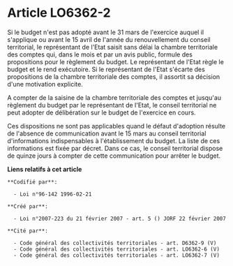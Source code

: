 # Article LO6362-2

Si le budget n'est pas adopté avant le 31 mars de l'exercice auquel il s'applique ou avant le 15 avril de l'année du
renouvellement du conseil territorial, le représentant de l'Etat saisit sans délai la chambre territoriale des comptes qui,
dans le mois et par un avis public, formule des propositions pour le règlement du budget. Le représentant de l'Etat règle le
budget et le rend exécutoire. Si le représentant de l'Etat s'écarte des propositions de la chambre territoriale des comptes,
il assortit sa décision d'une motivation explicite.

A compter de la saisine de la chambre territoriale des comptes et jusqu'au règlement du budget par le représentant de l'Etat,
le conseil territorial ne peut adopter de délibération sur le budget de l'exercice en cours.

Ces dispositions ne sont pas applicables quand le défaut d'adoption résulte de l'absence de communication avant le 15 mars au
conseil territorial d'informations indispensables à l'établissement du budget. La liste de ces informations est fixée par
décret. Dans ce cas, le conseil territorial dispose de quinze jours à compter de cette communication pour arrêter le budget.

**Liens relatifs à cet article**

	**Codifié par**:

	  - Loi n°96-142 1996-02-21

	**Créé par**:

	  - Loi n°2007-223 du 21 février 2007 - art. 5 () JORF 22 février 2007

	**Cité par**:

	  - Code général des collectivités territoriales - art. D6362-9 (V)
	  - Code général des collectivités territoriales - art. LO6362-6 (V)
	  - Code général des collectivités territoriales - art. LO6362-7 (V)
